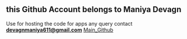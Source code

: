 ## this Github Account belongs to Maniya Devagn
Use for hosting the code for apps 
any query contact   
  **devagnmaniya611@gmail.com**
[Main_Github](https://github.com/devagn611)
